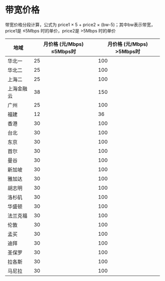 # 带宽价格

带宽价格分段计算，公式为 price1 × 5 + price2 × (bw-5)；其中bw表示带宽，price1是 ≤5Mbps 时的单价，price2是
\>5Mbps 时的单价



| 地域    | 月价格 (元/Mbps) ≤5Mbps时 | 月价格 (元/Mbps) >5Mbps时 |
| ----- | -------------------- | --------------------- |
| 华北一   | 25                   | 100                   |
| 华北二   | 25                   | 100                   |
| 上海二   | 25                   | 100                   |
| 上海金融云 | 38                   | 150                   |
| 广州    | 25                   | 100                   |
| 福建    | 12                   | 36                 |
| 香港    | 30                   | 100                   |
| 台北    | 30                   | 100                   |
| 东京    | 30                   | 100                   |
| 首尔    | 30                   | 100                   |
| 曼谷    | 30                   | 100                   |
| 新加坡   | 30                   | 100                   |
| 雅加达   | 30                   | 100                   |
| 胡志明   | 30                   | 100                   |
| 洛杉矶   | 30                   | 100                   |
| 华盛顿   | 30                   | 100                   |
| 法兰克福  | 30                   | 100                   |
| 伦敦    | 30                   | 100                   |
| 孟买    | 30                   | 100                   |
| 迪拜    | 30                   | 100                   |
| 圣保罗   | 30                   | 100                   |
| 拉各斯   | 30                   | 100                   |
| 马尼拉   | 30                   | 100                   |


